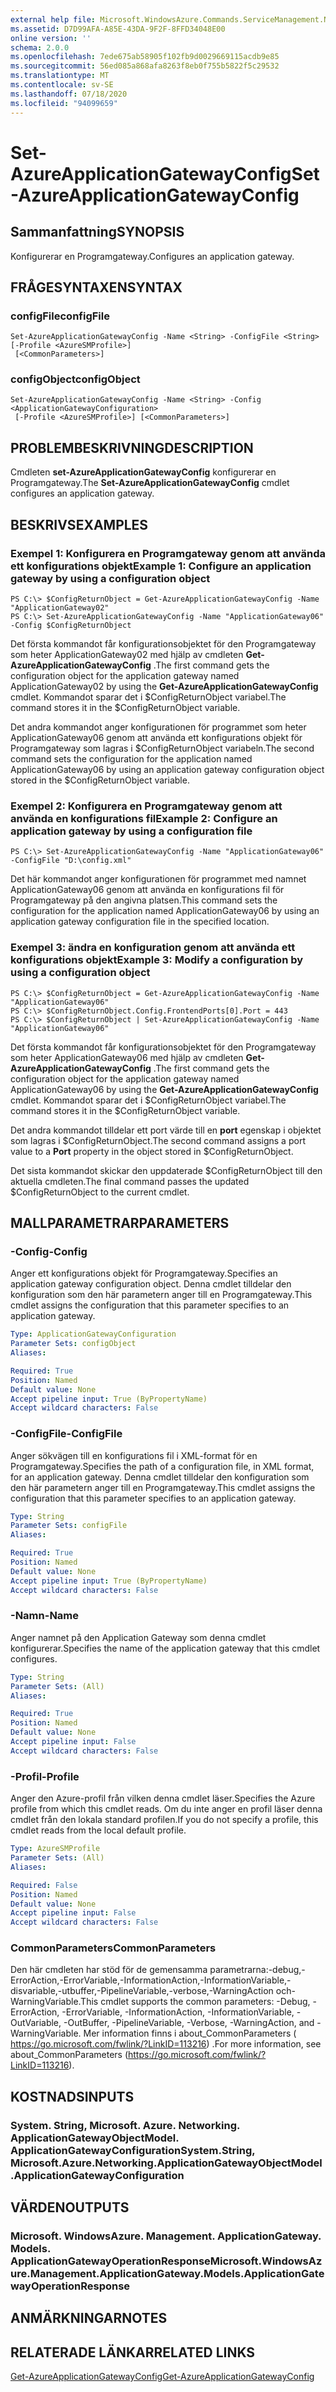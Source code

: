 ```yaml
---
external help file: Microsoft.WindowsAzure.Commands.ServiceManagement.Network.dll-Help.xml
ms.assetid: D7D99AFA-A85E-43DA-9F2F-8FFD34048E00
online version: ''
schema: 2.0.0
ms.openlocfilehash: 7ede675ab58905f102fb9d0029669115acdb9e85
ms.sourcegitcommit: 56ed085a868afa8263f8eb0f755b5822f5c29532
ms.translationtype: MT
ms.contentlocale: sv-SE
ms.lasthandoff: 07/18/2020
ms.locfileid: "94099659"
---
```

# <span data-ttu-id="f3cd0-101">Set-AzureApplicationGatewayConfig</span><span class="sxs-lookup"><span data-stu-id="f3cd0-101">Set-AzureApplicationGatewayConfig</span></span>

## <span data-ttu-id="f3cd0-102">Sammanfattning</span><span class="sxs-lookup"><span data-stu-id="f3cd0-102">SYNOPSIS</span></span>
<span data-ttu-id="f3cd0-103">Konfigurerar en Programgateway.</span><span class="sxs-lookup"><span data-stu-id="f3cd0-103">Configures an application gateway.</span></span>

## <span data-ttu-id="f3cd0-104">FRÅGESYNTAXEN</span><span class="sxs-lookup"><span data-stu-id="f3cd0-104">SYNTAX</span></span>

### <span data-ttu-id="f3cd0-105">configFile</span><span class="sxs-lookup"><span data-stu-id="f3cd0-105">configFile</span></span>
```
Set-AzureApplicationGatewayConfig -Name <String> -ConfigFile <String> [-Profile <AzureSMProfile>]
 [<CommonParameters>]
```

### <span data-ttu-id="f3cd0-106">configObject</span><span class="sxs-lookup"><span data-stu-id="f3cd0-106">configObject</span></span>
```
Set-AzureApplicationGatewayConfig -Name <String> -Config <ApplicationGatewayConfiguration>
 [-Profile <AzureSMProfile>] [<CommonParameters>]
```

## <span data-ttu-id="f3cd0-107">PROBLEMBESKRIVNING</span><span class="sxs-lookup"><span data-stu-id="f3cd0-107">DESCRIPTION</span></span>
<span data-ttu-id="f3cd0-108">Cmdleten **set-AzureApplicationGatewayConfig** konfigurerar en Programgateway.</span><span class="sxs-lookup"><span data-stu-id="f3cd0-108">The **Set-AzureApplicationGatewayConfig** cmdlet configures an application gateway.</span></span>

## <span data-ttu-id="f3cd0-109">BESKRIVS</span><span class="sxs-lookup"><span data-stu-id="f3cd0-109">EXAMPLES</span></span>

### <span data-ttu-id="f3cd0-110">Exempel 1: Konfigurera en Programgateway genom att använda ett konfigurations objekt</span><span class="sxs-lookup"><span data-stu-id="f3cd0-110">Example 1: Configure an application gateway by using a configuration object</span></span>
```
PS C:\> $ConfigReturnObject = Get-AzureApplicationGatewayConfig -Name "ApplicationGateway02"
PS C:\> Set-AzureApplicationGatewayConfig -Name "ApplicationGateway06" -Config $ConfigReturnObject
```

<span data-ttu-id="f3cd0-111">Det första kommandot får konfigurationsobjektet för den Programgateway som heter ApplicationGateway02 med hjälp av cmdleten **Get-AzureApplicationGatewayConfig** .</span><span class="sxs-lookup"><span data-stu-id="f3cd0-111">The first command gets the configuration object for the application gateway named ApplicationGateway02 by using the **Get-AzureApplicationGatewayConfig** cmdlet.</span></span>
<span data-ttu-id="f3cd0-112">Kommandot sparar det i $ConfigReturnObject variabel.</span><span class="sxs-lookup"><span data-stu-id="f3cd0-112">The command stores it in the $ConfigReturnObject variable.</span></span>

<span data-ttu-id="f3cd0-113">Det andra kommandot anger konfigurationen för programmet som heter ApplicationGateway06 genom att använda ett konfigurations objekt för Programgateway som lagras i $ConfigReturnObject variabeln.</span><span class="sxs-lookup"><span data-stu-id="f3cd0-113">The second command sets the configuration for the application named ApplicationGateway06 by using an application gateway configuration object stored in the $ConfigReturnObject variable.</span></span>

### <span data-ttu-id="f3cd0-114">Exempel 2: Konfigurera en Programgateway genom att använda en konfigurations fil</span><span class="sxs-lookup"><span data-stu-id="f3cd0-114">Example 2: Configure an application gateway by using a configuration file</span></span>
```
PS C:\> Set-AzureApplicationGatewayConfig -Name "ApplicationGateway06" -ConfigFile "D:\config.xml"
```

<span data-ttu-id="f3cd0-115">Det här kommandot anger konfigurationen för programmet med namnet ApplicationGateway06 genom att använda en konfigurations fil för Programgateway på den angivna platsen.</span><span class="sxs-lookup"><span data-stu-id="f3cd0-115">This command sets the configuration for the application named ApplicationGateway06 by using an application gateway configuration file in the specified location.</span></span>

### <span data-ttu-id="f3cd0-116">Exempel 3: ändra en konfiguration genom att använda ett konfigurations objekt</span><span class="sxs-lookup"><span data-stu-id="f3cd0-116">Example 3: Modify a configuration by using a configuration object</span></span>
```
PS C:\> $ConfigReturnObject = Get-AzureApplicationGatewayConfig -Name "ApplicationGateway06"
PS C:\> $ConfigReturnObject.Config.FrontendPorts[0].Port = 443
PS C:\> $ConfigReturnObject | Set-AzureApplicationGatewayConfig -Name "ApplicationGateway06"
```

<span data-ttu-id="f3cd0-117">Det första kommandot får konfigurationsobjektet för den Programgateway som heter ApplicationGateway06 med hjälp av cmdleten **Get-AzureApplicationGatewayConfig** .</span><span class="sxs-lookup"><span data-stu-id="f3cd0-117">The first command gets the configuration object for the application gateway named ApplicationGateway06 by using the **Get-AzureApplicationGatewayConfig** cmdlet.</span></span>
<span data-ttu-id="f3cd0-118">Kommandot sparar det i $ConfigReturnObject variabel.</span><span class="sxs-lookup"><span data-stu-id="f3cd0-118">The command stores it in the $ConfigReturnObject variable.</span></span>

<span data-ttu-id="f3cd0-119">Det andra kommandot tilldelar ett port värde till en **port** egenskap i objektet som lagras i $ConfigReturnObject.</span><span class="sxs-lookup"><span data-stu-id="f3cd0-119">The second command assigns a port value to a **Port** property in the object stored in $ConfigReturnObject.</span></span>

<span data-ttu-id="f3cd0-120">Det sista kommandot skickar den uppdaterade $ConfigReturnObject till den aktuella cmdleten.</span><span class="sxs-lookup"><span data-stu-id="f3cd0-120">The final command passes the updated $ConfigReturnObject to the current cmdlet.</span></span>

## <span data-ttu-id="f3cd0-121">MALLPARAMETRAR</span><span class="sxs-lookup"><span data-stu-id="f3cd0-121">PARAMETERS</span></span>

### <span data-ttu-id="f3cd0-122">-Config</span><span class="sxs-lookup"><span data-stu-id="f3cd0-122">-Config</span></span>
<span data-ttu-id="f3cd0-123">Anger ett konfigurations objekt för Programgateway.</span><span class="sxs-lookup"><span data-stu-id="f3cd0-123">Specifies an application gateway configuration object.</span></span>
<span data-ttu-id="f3cd0-124">Denna cmdlet tilldelar den konfiguration som den här parametern anger till en Programgateway.</span><span class="sxs-lookup"><span data-stu-id="f3cd0-124">This cmdlet assigns the configuration that this parameter specifies to an application gateway.</span></span>

```yaml
Type: ApplicationGatewayConfiguration
Parameter Sets: configObject
Aliases: 

Required: True
Position: Named
Default value: None
Accept pipeline input: True (ByPropertyName)
Accept wildcard characters: False
```

### <span data-ttu-id="f3cd0-125">-ConfigFile</span><span class="sxs-lookup"><span data-stu-id="f3cd0-125">-ConfigFile</span></span>
<span data-ttu-id="f3cd0-126">Anger sökvägen till en konfigurations fil i XML-format för en Programgateway.</span><span class="sxs-lookup"><span data-stu-id="f3cd0-126">Specifies the path of a configuration file, in XML format, for an application gateway.</span></span>
<span data-ttu-id="f3cd0-127">Denna cmdlet tilldelar den konfiguration som den här parametern anger till en Programgateway.</span><span class="sxs-lookup"><span data-stu-id="f3cd0-127">This cmdlet assigns the configuration that this parameter specifies to an application gateway.</span></span>

```yaml
Type: String
Parameter Sets: configFile
Aliases: 

Required: True
Position: Named
Default value: None
Accept pipeline input: True (ByPropertyName)
Accept wildcard characters: False
```

### <span data-ttu-id="f3cd0-128">-Namn</span><span class="sxs-lookup"><span data-stu-id="f3cd0-128">-Name</span></span>
<span data-ttu-id="f3cd0-129">Anger namnet på den Application Gateway som denna cmdlet konfigurerar.</span><span class="sxs-lookup"><span data-stu-id="f3cd0-129">Specifies the name of the application gateway that this cmdlet configures.</span></span>

```yaml
Type: String
Parameter Sets: (All)
Aliases: 

Required: True
Position: Named
Default value: None
Accept pipeline input: False
Accept wildcard characters: False
```

### <span data-ttu-id="f3cd0-130">-Profil</span><span class="sxs-lookup"><span data-stu-id="f3cd0-130">-Profile</span></span>
<span data-ttu-id="f3cd0-131">Anger den Azure-profil från vilken denna cmdlet läser.</span><span class="sxs-lookup"><span data-stu-id="f3cd0-131">Specifies the Azure profile from which this cmdlet reads.</span></span> <span data-ttu-id="f3cd0-132">Om du inte anger en profil läser denna cmdlet från den lokala standard profilen.</span><span class="sxs-lookup"><span data-stu-id="f3cd0-132">If you do not specify a profile, this cmdlet reads from the local default profile.</span></span>

```yaml
Type: AzureSMProfile
Parameter Sets: (All)
Aliases: 

Required: False
Position: Named
Default value: None
Accept pipeline input: False
Accept wildcard characters: False
```

### <span data-ttu-id="f3cd0-133">CommonParameters</span><span class="sxs-lookup"><span data-stu-id="f3cd0-133">CommonParameters</span></span>
<span data-ttu-id="f3cd0-134">Den här cmdleten har stöd för de gemensamma parametrarna:-debug,-ErrorAction,-ErrorVariable,-InformationAction,-InformationVariable,-disvariable,-utbuffer,-PipelineVariable,-verbose,-WarningAction och-WarningVariable.</span><span class="sxs-lookup"><span data-stu-id="f3cd0-134">This cmdlet supports the common parameters: -Debug, -ErrorAction, -ErrorVariable, -InformationAction, -InformationVariable, -OutVariable, -OutBuffer, -PipelineVariable, -Verbose, -WarningAction, and -WarningVariable.</span></span> <span data-ttu-id="f3cd0-135">Mer information finns i about_CommonParameters ( https://go.microsoft.com/fwlink/?LinkID=113216) .</span><span class="sxs-lookup"><span data-stu-id="f3cd0-135">For more information, see about_CommonParameters (https://go.microsoft.com/fwlink/?LinkID=113216).</span></span>

## <span data-ttu-id="f3cd0-136">KOSTNADS</span><span class="sxs-lookup"><span data-stu-id="f3cd0-136">INPUTS</span></span>

### <span data-ttu-id="f3cd0-137">System. String, Microsoft. Azure. Networking. ApplicationGatewayObjectModel. ApplicationGatewayConfiguration</span><span class="sxs-lookup"><span data-stu-id="f3cd0-137">System.String, Microsoft.Azure.Networking.ApplicationGatewayObjectModel.ApplicationGatewayConfiguration</span></span>

## <span data-ttu-id="f3cd0-138">VÄRDEN</span><span class="sxs-lookup"><span data-stu-id="f3cd0-138">OUTPUTS</span></span>

### <span data-ttu-id="f3cd0-139">Microsoft. WindowsAzure. Management. ApplicationGateway. Models. ApplicationGatewayOperationResponse</span><span class="sxs-lookup"><span data-stu-id="f3cd0-139">Microsoft.WindowsAzure.Management.ApplicationGateway.Models.ApplicationGatewayOperationResponse</span></span>

## <span data-ttu-id="f3cd0-140">ANMÄRKNINGAR</span><span class="sxs-lookup"><span data-stu-id="f3cd0-140">NOTES</span></span>

## <span data-ttu-id="f3cd0-141">RELATERADE LÄNKAR</span><span class="sxs-lookup"><span data-stu-id="f3cd0-141">RELATED LINKS</span></span>

[<span data-ttu-id="f3cd0-142">Get-AzureApplicationGatewayConfig</span><span class="sxs-lookup"><span data-stu-id="f3cd0-142">Get-AzureApplicationGatewayConfig</span></span>](./Get-AzureApplicationGatewayConfig.md)


